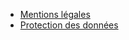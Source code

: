 - [Mentions légales](/mentions-legales)
- [Protection des données](https://www.ademe.fr/lademe/infos-pratiques/politique-protection-donnees-a-caractere-personnel)
